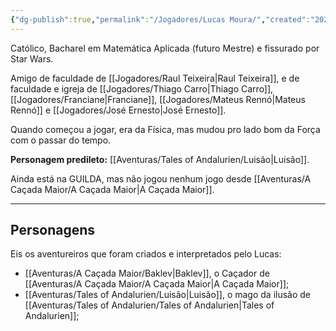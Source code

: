 ```yaml
---
{"dg-publish":true,"permalink":"/Jogadores/Lucas Moura/","created":"2025-10-14T11:21:22.116-03:00"}
---
```


Católico, Bacharel em Matemática Aplicada (futuro Mestre) e fissurado por Star Wars.

Amigo de faculdade de [[Jogadores/Raul Teixeira\|Raul Teixeira]], e de faculdade e igreja de [[Jogadores/Thiago Carro\|Thiago Carro]], [[Jogadores/Franciane\|Franciane]], [[Jogadores/Mateus Rennó\|Mateus Rennó]] e [[Jogadores/José Ernesto\|José Ernesto]].

Quando começou a jogar, era da Física, mas mudou pro lado bom da Força com o passar do tempo.

**Personagem predileto:** [[Aventuras/Tales of Andalurien/Luisão\|Luisão]].

Ainda está na GUILDA, mas não jogou nenhum jogo desde [[Aventuras/A Caçada Maior/A Caçada Maior\|A Caçada Maior]].

---
## Personagens
Eis os aventureiros que foram criados e interpretados pelo Lucas:
- [[Aventuras/A Caçada Maior/Baklev\|Baklev]], o Caçador de [[Aventuras/A Caçada Maior/A Caçada Maior\|A Caçada Maior]];
- [[Aventuras/Tales of Andalurien/Luisão\|Luisão]], o mago da ilusão de [[Aventuras/Tales of Andalurien/Tales of Andalurien\|Tales of Andalurien]];